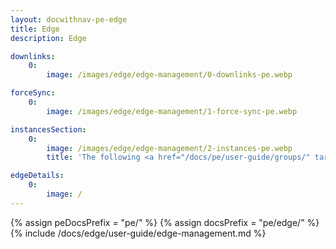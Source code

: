 ```yaml
---
layout: docwithnav-pe-edge
title: Edge 
description: Edge 

downlinks:
    0:
        image: /images/edge/edge-management/0-downlinks-pe.webp

forceSync:
    0:
        image: /images/edge/edge-management/1-force-sync-pe.webp

instancesSection:
    0:
        image: /images/edge/edge-management/2-instances-pe.webp
        title: 'The following <a href="/docs/pe/user-guide/groups/" target="_blank">entity groups</a> and events can be managed: <ul><li><b>Manage edge user groups:</b> Organize and control user groups assigned to the Edge.</li><li><b>Manage edge asset groups:</b> Manage collections of assets (e.g., buildings, machines, or any other monitored entities) grouped at the Edge.</li><li><b>Manage edge device groups:</b> Administer groups of devices that are managed by the Edge.</li><li><b>Manage edge entity view groups:</b> Manage groups of entities filtered views (e.g., devices or assets) at the Edge to display specific subsets of data or contextual information. Read more about the Entity views in <a href="/docs/pe/user-guide/entity-views/" target="_blank">this article</a>.</li><li><b>Manage edge dashboard groups:</b> Manage groups of dashboards available at the Edge.</li><li><b>Manage edge scheduler events:</b> Define, configure, and manage scheduled events at the Edge. Read more about the Scheduler in <a href="/docs/pe/user-guide/scheduler/" target="_blank">this article</a>.</li><li><b>Manage edge rule chains:</b> Create, configure, and manage rule chains specifically for the Edge.</li><li><b>Manage edge integrations:</b> Configure and manage integrations at the Edge. Read more about the Platform Integrations in <a href="/docs/user-guide/integrations/" target="_blank">this article</a>.</li><li><b>Delete:</b> Remove the Edge and all related data.</li></ul>'

edgeDetails:
    0:
        image: /
---
```

{% assign peDocsPrefix = "pe/" %}
{% assign docsPrefix = "pe/edge/" %}
{% include /docs/edge/user-guide/edge-management.md %}
